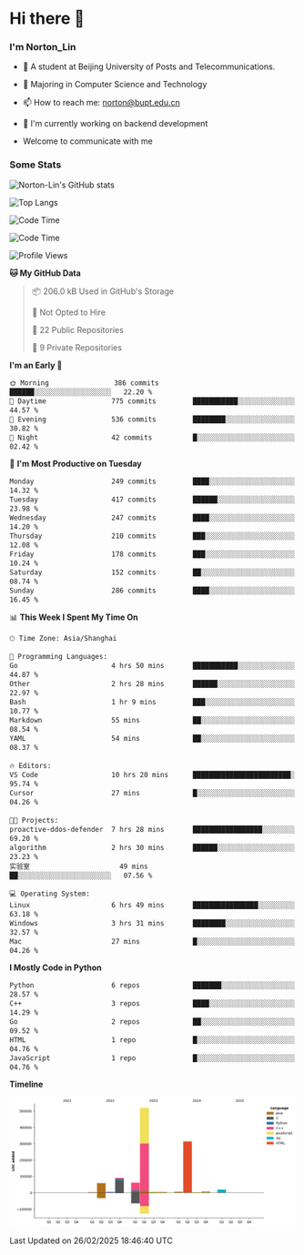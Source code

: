
# Hi there 👋

### I'm Norton_Lin
- 🏫 A student at Beijing University of Posts and Telecommunications.
- 🌱 Majoring in Computer Science and Technology
- 📫 How to reach me: norton@bupt.edu.cn
- 🌱 I'm currently working on backend development

- Welcome to communicate with me

### Some Stats
![Norton-Lin's GitHub stats](https://github-readme-stats.vercel.app/api?username=Norton-Lin&count_private=true&show_icons=true&theme=radical)

![Top Langs](https://github-readme-stats.vercel.app/api/top-langs/?username=Norton-Lin&langs_count=10&layout=compact)

![Code Time](https://github-readme-stats.vercel.app/api/wakatime?username=Norton_Lin)

<!--START_SECTION:waka-->
![Code Time](http://img.shields.io/badge/Code%20Time-901%20hrs%2015%20mins-blue)

![Profile Views](http://img.shields.io/badge/Profile%20Views-0-blue)

**🐱 My GitHub Data** 

> 📦 206.0 kB Used in GitHub's Storage 
 > 
> 🚫 Not Opted to Hire
 > 
> 📜 22 Public Repositories 
 > 
> 🔑 9 Private Repositories 
 > 
**I'm an Early 🐤** 

```text
🌞 Morning                386 commits         ██████░░░░░░░░░░░░░░░░░░░   22.20 % 
🌆 Daytime                775 commits         ███████████░░░░░░░░░░░░░░   44.57 % 
🌃 Evening                536 commits         ████████░░░░░░░░░░░░░░░░░   30.82 % 
🌙 Night                  42 commits          █░░░░░░░░░░░░░░░░░░░░░░░░   02.42 % 
```
📅 **I'm Most Productive on Tuesday** 

```text
Monday                   249 commits         ████░░░░░░░░░░░░░░░░░░░░░   14.32 % 
Tuesday                  417 commits         ██████░░░░░░░░░░░░░░░░░░░   23.98 % 
Wednesday                247 commits         ████░░░░░░░░░░░░░░░░░░░░░   14.20 % 
Thursday                 210 commits         ███░░░░░░░░░░░░░░░░░░░░░░   12.08 % 
Friday                   178 commits         ███░░░░░░░░░░░░░░░░░░░░░░   10.24 % 
Saturday                 152 commits         ██░░░░░░░░░░░░░░░░░░░░░░░   08.74 % 
Sunday                   286 commits         ████░░░░░░░░░░░░░░░░░░░░░   16.45 % 
```


📊 **This Week I Spent My Time On** 

```text
🕑︎ Time Zone: Asia/Shanghai

💬 Programming Languages: 
Go                       4 hrs 50 mins       ███████████░░░░░░░░░░░░░░   44.87 % 
Other                    2 hrs 28 mins       ██████░░░░░░░░░░░░░░░░░░░   22.97 % 
Bash                     1 hr 9 mins         ███░░░░░░░░░░░░░░░░░░░░░░   10.77 % 
Markdown                 55 mins             ██░░░░░░░░░░░░░░░░░░░░░░░   08.54 % 
YAML                     54 mins             ██░░░░░░░░░░░░░░░░░░░░░░░   08.37 % 

🔥 Editors: 
VS Code                  10 hrs 20 mins      ████████████████████████░   95.74 % 
Cursor                   27 mins             █░░░░░░░░░░░░░░░░░░░░░░░░   04.26 % 

🐱‍💻 Projects: 
proactive-ddos-defender  7 hrs 28 mins       █████████████████░░░░░░░░   69.20 % 
algorithm                2 hrs 30 mins       ██████░░░░░░░░░░░░░░░░░░░   23.23 % 
实验室                      49 mins             ██░░░░░░░░░░░░░░░░░░░░░░░   07.56 % 

💻 Operating System: 
Linux                    6 hrs 49 mins       ████████████████░░░░░░░░░   63.18 % 
Windows                  3 hrs 31 mins       ████████░░░░░░░░░░░░░░░░░   32.57 % 
Mac                      27 mins             █░░░░░░░░░░░░░░░░░░░░░░░░   04.26 % 
```

**I Mostly Code in Python** 

```text
Python                   6 repos             ███████░░░░░░░░░░░░░░░░░░   28.57 % 
C++                      3 repos             ████░░░░░░░░░░░░░░░░░░░░░   14.29 % 
Go                       2 repos             ██░░░░░░░░░░░░░░░░░░░░░░░   09.52 % 
HTML                     1 repo              █░░░░░░░░░░░░░░░░░░░░░░░░   04.76 % 
JavaScript               1 repo              █░░░░░░░░░░░░░░░░░░░░░░░░   04.76 % 
```



**Timeline**

![Lines of Code chart](https://raw.githubusercontent.com/Norton-Lin/Norton-Lin/main/assets/bar_graph.png)


 Last Updated on 26/02/2025 18:46:40 UTC
<!--END_SECTION:waka-->
